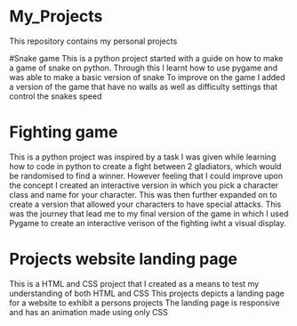 # My_Projects
This repository contains my personal projects

#Snake game
This is a python project started with a guide on how to make a game of snake on python.
Through this I learnt how to use pygame and was able to make a basic version of snake
To improve on the game I added a version of the game that have no walls as well as difficulty settings that control the snakes speed

# Fighting game
This is a python project was inspired by a task I was given while learning how to code in python to create a fight between 2 gladiators, which would be randomised to find a winner.
However feeling that I could improve upon the concept I created an interactive version in which you pick a character class and name for your character.
This was then further expanded on to create a version that allowed your characters to have special attacks.
This was the journey that lead me to my final version of the game in which I used Pygame to create an interactive verison of the fighting iwht a visual display.

# Projects website landing page
This is a HTML and CSS project that I created as a means to test my understanding of both HTML and CSS
This projects depicts a landing page for a website to exhibit a persons projects
The landing page is responsive and has an animation made using only CSS
